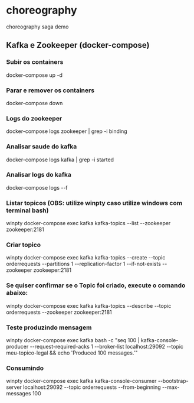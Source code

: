 # choreography
choreography saga demo


## Kafka e Zookeeper (docker-compose)
### Subir os containers
docker-compose up -d
### Parar e remover os containers
docker-compose down
### Logs do zookeeper
docker-compose logs zookeeper | grep -i binding
### Analisar saude do kafka
docker-compose logs kafka | grep -i started
### Analisar logs do kafka
docker-compose logs --f
### Listar topicos (OBS: utilize winpty caso utilize windows com terminal bash)
winpty docker-compose exec kafka kafka-topics --list --zookeeper zookeeper:2181
### Criar topico
winpty docker-compose exec kafka kafka-topics --create --topic orderrequests --partitions 1 --replication-factor 1 --if-not-exists --zookeeper zookeeper:2181
### Se quiser confirmar se o Topic foi criado, execute o comando abaixo:
winpty docker-compose exec kafka kafka-topics --describe --topic orderrequests --zookeeper zookeeper:2181
### Teste produzindo mensagem
winpty docker-compose exec kafka bash -c "seq 100 | kafka-console-producer --request-required-acks 1 --broker-list localhost:29092 --topic meu-topico-legal && echo 'Produced 100 messages.'"
### Consumindo 
winpty docker-compose exec kafka kafka-console-consumer --bootstrap-server localhost:29092 --topic orderrequests --from-beginning --max-messages 100

